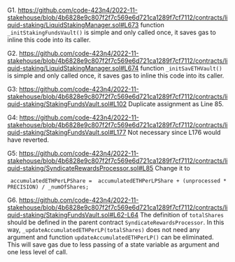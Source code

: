 G1. https://github.com/code-423n4/2022-11-stakehouse/blob/4b6828e9c807f2f7c569e6d721ca1289f7cf7112/contracts/liquid-staking/LiquidStakingManager.sol#L673
function ``_initStakingFundsVault()`` is simple and only called once, it saves gas to inline this code into its caller. 

G2. https://github.com/code-423n4/2022-11-stakehouse/blob/4b6828e9c807f2f7c569e6d721ca1289f7cf7112/contracts/liquid-staking/LiquidStakingManager.sol#L674
function ``_initSavETHVault()`` is simple and only called once, it saves gas to inline this code into its caller. 

G3: 
https://github.com/code-423n4/2022-11-stakehouse/blob/4b6828e9c807f2f7c569e6d721ca1289f7cf7112/contracts/liquid-staking/StakingFundsVault.sol#L102
Duplicate assignment as Line  85.

G4: https://github.com/code-423n4/2022-11-stakehouse/blob/4b6828e9c807f2f7c569e6d721ca1289f7cf7112/contracts/liquid-staking/StakingFundsVault.sol#L177
Not necessary since L176 would have reverted. 

G5: https://github.com/code-423n4/2022-11-stakehouse/blob/4b6828e9c807f2f7c569e6d721ca1289f7cf7112/contracts/liquid-staking/SyndicateRewardsProcessor.sol#L85
Change it to
```
 accumulatedETHPerLPShare =  accumulatedETHPerLPShare + (unprocessed * PRECISION) / _numOfShares;

```

G6. https://github.com/code-423n4/2022-11-stakehouse/blob/4b6828e9c807f2f7c569e6d721ca1289f7cf7112/contracts/liquid-staking/StakingFundsVault.sol#L62-L64
The definition of ``totalShares`` should be defined in the parent contract ``SyndicateRewardsProcessor``. In this way, ``_updateAccumulatedETHPerLP(totalShares)`` does not need any argument and function ``updateAccumulatedETHPerLP()`` can be eliminated. This will save gas due to less passing of a state variable as argument and one less level of call.

